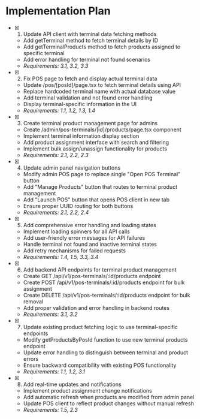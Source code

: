 # Implementation Plan

- [x] 1. Update API client with terminal data fetching methods

  - Add getTerminal method to fetch terminal details by ID
  - Add getTerminalProducts method to fetch products assigned to specific terminal
  - Add error handling for terminal not found scenarios
  - _Requirements: 3.1, 3.2, 3.3_

- [x] 2. Fix POS page to fetch and display actual terminal data

  - Update /pos/[posId]/page.tsx to fetch terminal details using API
  - Replace hardcoded terminal name with actual database value
  - Add terminal validation and not found error handling
  - Display terminal-specific information in the UI
  - _Requirements: 1.1, 1.2, 1.3, 1.4_

- [x] 3. Create terminal product management page for admins

  - Create /admin/pos-terminals/[id]/products/page.tsx component
  - Implement terminal information display section
  - Add product assignment interface with search and filtering
  - Implement bulk assign/unassign functionality for products
  - _Requirements: 2.1, 2.2, 2.3_

- [x] 4. Update admin panel navigation buttons

  - Modify admin POS page to replace single "Open POS Terminal" button
  - Add "Manage Products" button that routes to terminal product management
  - Add "Launch POS" button that opens POS client in new tab
  - Ensure proper UUID routing for both buttons
  - _Requirements: 2.1, 2.2, 2.4_

- [x] 5. Add comprehensive error handling and loading states

  - Implement loading spinners for all API calls
  - Add user-friendly error messages for API failures
  - Handle terminal not found and inactive terminal states
  - Add retry mechanisms for failed requests
  - _Requirements: 1.4, 1.5, 3.3, 3.4_

- [x] 6. Add backend API endpoints for terminal product management

  - Create GET /api/v1/pos-terminals/:id/products endpoint
  - Create POST /api/v1/pos-terminals/:id/products endpoint for bulk assignment
  - Create DELETE /api/v1/pos-terminals/:id/products endpoint for bulk removal
  - Add proper validation and error handling in backend routes
  - _Requirements: 3.1, 3.2_

- [x] 7. Update existing product fetching logic to use terminal-specific endpoints

  - Modify getProductsByPosId function to use new terminal products endpoint
  - Update error handling to distinguish between terminal and product errors
  - Ensure backward compatibility with existing POS functionality
  - _Requirements: 1.1, 1.2, 3.1_

- [x] 8. Add real-time updates and notifications


  - Implement product assignment change notifications
  - Add automatic refresh when products are modified from admin panel
  - Update POS client to reflect product changes without manual refresh
  - _Requirements: 1.5, 2.3_
